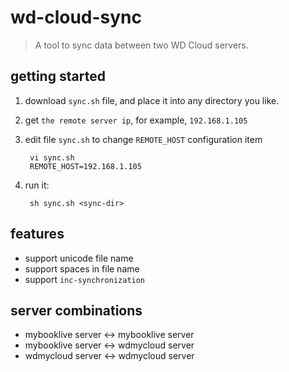 # wd-cloud-sync

> A tool to sync data between two WD Cloud servers.


## getting started

1. download `sync.sh` file, and place it into any directory you like.
2. get `the remote server ip`, for example, `192.168.1.105`
3. edit file `sync.sh` to change `REMOTE_HOST` configuration item
    
        vi sync.sh
        REMOTE_HOST=192.168.1.105

4. run it: 

        sh sync.sh <sync-dir>


## features

* support unicode file name
* support spaces in file name
* support `inc-synchronization`


## server combinations

* mybooklive server <-> mybooklive server
* mybooklive server <-> wdmycloud server
* wdmycloud server <-> wdmycloud server



